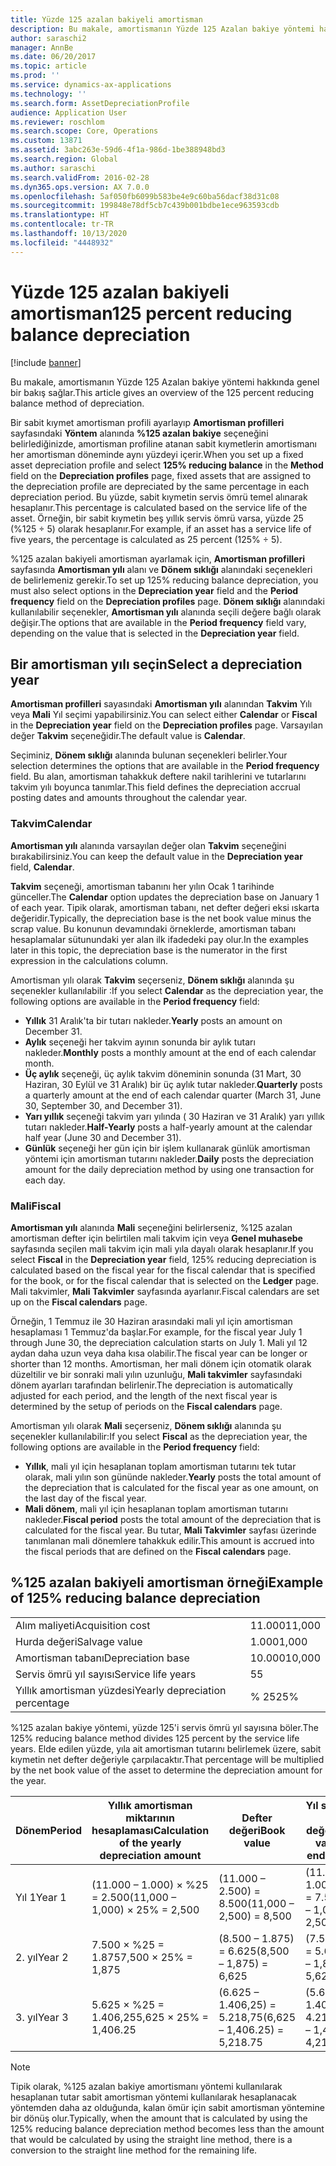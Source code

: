 ```yaml
---
title: Yüzde 125 azalan bakiyeli amortisman
description: Bu makale, amortismanın Yüzde 125 Azalan bakiye yöntemi hakkında genel bir bakış sağlar.
author: saraschi2
manager: AnnBe
ms.date: 06/20/2017
ms.topic: article
ms.prod: ''
ms.service: dynamics-ax-applications
ms.technology: ''
ms.search.form: AssetDepreciationProfile
audience: Application User
ms.reviewer: roschlom
ms.search.scope: Core, Operations
ms.custom: 13871
ms.assetid: 3abc263e-59d6-4f1a-986d-1be388948bd3
ms.search.region: Global
ms.author: saraschi
ms.search.validFrom: 2016-02-28
ms.dyn365.ops.version: AX 7.0.0
ms.openlocfilehash: 5af050fb6099b583be4e9c60ba56dacf38d31c08
ms.sourcegitcommit: 199848e78df5cb7c439b001bdbe1ece963593cdb
ms.translationtype: HT
ms.contentlocale: tr-TR
ms.lasthandoff: 10/13/2020
ms.locfileid: "4448932"
---
```

# <a name="125-percent-reducing-balance-depreciation"></a><span data-ttu-id="b2e60-103">Yüzde 125 azalan bakiyeli amortisman</span><span class="sxs-lookup"><span data-stu-id="b2e60-103">125 percent reducing balance depreciation</span></span>

[!include [banner](../includes/banner.md)]

<span data-ttu-id="b2e60-104">Bu makale, amortismanın Yüzde 125 Azalan bakiye yöntemi hakkında genel bir bakış sağlar.</span><span class="sxs-lookup"><span data-stu-id="b2e60-104">This article gives an overview of the 125 percent reducing balance method of depreciation.</span></span>

<span data-ttu-id="b2e60-105">Bir sabit kıymet amortisman profili ayarlayıp **Amortisman profilleri** sayfasındaki **Yöntem** alanında **%125 azalan bakiye** seçeneğini belirlediğinizde, amortisman profiline atanan sabit kıymetlerin amortismanı her amortisman döneminde aynı yüzdeyi içerir.</span><span class="sxs-lookup"><span data-stu-id="b2e60-105">When you set up a fixed asset depreciation profile and select **125% reducing balance** in the **Method** field on the **Depreciation profiles** page, fixed assets that are assigned to the depreciation profile are depreciated by the same percentage in each depreciation period.</span></span> <span data-ttu-id="b2e60-106">Bu yüzde, sabit kıymetin servis ömrü temel alınarak hesaplanır.</span><span class="sxs-lookup"><span data-stu-id="b2e60-106">This percentage is calculated based on the service life of the asset.</span></span> <span data-ttu-id="b2e60-107">Örneğin, bir sabit kıymetin beş yıllık servis ömrü varsa, yüzde 25 (%125 ÷ 5) olarak hesaplanır.</span><span class="sxs-lookup"><span data-stu-id="b2e60-107">For example, if an asset has a service life of five years, the percentage is calculated as 25 percent (125% ÷ 5).</span></span>

<span data-ttu-id="b2e60-108">%125 azalan bakiyeli amortisman ayarlamak için, **Amortisman profilleri** sayfasında **Amortisman yılı** alanı ve **Dönem sıklığı** alanındaki seçenekleri de belirlemeniz gerekir.</span><span class="sxs-lookup"><span data-stu-id="b2e60-108">To set up 125% reducing balance depreciation, you must also select options in the **Depreciation year** field and the **Period frequency** field on the **Depreciation profiles** page.</span></span> <span data-ttu-id="b2e60-109">**Dönem sıklığı** alanındaki kullanılabilir seçenekler, **Amortisman yılı** alanında seçili değere bağlı olarak değişir.</span><span class="sxs-lookup"><span data-stu-id="b2e60-109">The options that are available in the **Period frequency** field vary, depending on the value that is selected in the **Depreciation year** field.</span></span>

## <a name="select-a-depreciation-year"></a><span data-ttu-id="b2e60-110">Bir amortisman yılı seçin</span><span class="sxs-lookup"><span data-stu-id="b2e60-110">Select a depreciation year</span></span>
<span data-ttu-id="b2e60-111">**Amortisman profilleri** sayasındaki **Amortisman yılı** alanından **Takvim** Yılı veya **Mali** Yıl seçimi yapabilirsiniz.</span><span class="sxs-lookup"><span data-stu-id="b2e60-111">You can select either **Calendar** or **Fiscal** in the **Depreciation year** field on the **Depreciation profiles** page.</span></span> <span data-ttu-id="b2e60-112">Varsayılan değer **Takvim** seçeneğidir.</span><span class="sxs-lookup"><span data-stu-id="b2e60-112">The default value is **Calendar**.</span></span> 

<span data-ttu-id="b2e60-113">Seçiminiz, **Dönem sıklığı** alanında bulunan seçenekleri belirler.</span><span class="sxs-lookup"><span data-stu-id="b2e60-113">Your selection determines the options that are available in the **Period frequency** field.</span></span> <span data-ttu-id="b2e60-114">Bu alan, amortisman tahakkuk deftere nakil tarihlerini ve tutarlarını takvim yılı boyunca tanımlar.</span><span class="sxs-lookup"><span data-stu-id="b2e60-114">This field defines the depreciation accrual posting dates and amounts throughout the calendar year.</span></span>

### <a name="calendar"></a><span data-ttu-id="b2e60-115">Takvim</span><span class="sxs-lookup"><span data-stu-id="b2e60-115">Calendar</span></span>

<span data-ttu-id="b2e60-116">**Amortisman yılı** alanında varsayılan değer olan **Takvim** seçeneğini bırakabilirsiniz.</span><span class="sxs-lookup"><span data-stu-id="b2e60-116">You can keep the default value in the **Depreciation year** field, **Calendar**.</span></span> 

<span data-ttu-id="b2e60-117">**Takvim** seçeneği, amortisman tabanını her yılın Ocak 1 tarihinde günceller.</span><span class="sxs-lookup"><span data-stu-id="b2e60-117">The **Calendar** option updates the depreciation base on January 1 of each year.</span></span> <span data-ttu-id="b2e60-118">Tipik olarak, amortisman tabanı, net defter değeri eksi ıskarta değeridir.</span><span class="sxs-lookup"><span data-stu-id="b2e60-118">Typically, the depreciation base is the net book value minus the scrap value.</span></span> <span data-ttu-id="b2e60-119">Bu konunun devamındaki örneklerde, amortisman tabanı hesaplamalar sütunundaki yer alan ilk ifadedeki pay olur.</span><span class="sxs-lookup"><span data-stu-id="b2e60-119">In the examples later in this topic, the depreciation base is the numerator in the first expression in the calculations column.</span></span> 

<span data-ttu-id="b2e60-120">Amortisman yılı olarak **Takvim** seçerseniz, **Dönem sıklığı** alanında şu seçenekler kullanılabilir :</span><span class="sxs-lookup"><span data-stu-id="b2e60-120">If you select **Calendar** as the depreciation year, the following options are available in the **Period frequency** field:</span></span>

-   <span data-ttu-id="b2e60-121">**Yıllık** 31 Aralık'ta bir tutarı nakleder.</span><span class="sxs-lookup"><span data-stu-id="b2e60-121">**Yearly** posts an amount on December 31.</span></span>
-   <span data-ttu-id="b2e60-122">**Aylık** seçeneği her takvim ayının sonunda bir aylık tutarı nakleder.</span><span class="sxs-lookup"><span data-stu-id="b2e60-122">**Monthly** posts a monthly amount at the end of each calendar month.</span></span>
-   <span data-ttu-id="b2e60-123">**Üç aylık** seçeneği, üç aylık takvim döneminin sonunda (31 Mart, 30 Haziran, 30 Eylül ve 31 Aralık) bir üç aylık tutar nakleder.</span><span class="sxs-lookup"><span data-stu-id="b2e60-123">**Quarterly** posts a quarterly amount at the end of each calendar quarter (March 31, June 30, September 30, and December 31).</span></span>
-   <span data-ttu-id="b2e60-124">**Yarı yıllık** seçeneği takvim yarı yılında ( 30 Haziran ve 31 Aralık) yarı yıllık tutarı nakleder.</span><span class="sxs-lookup"><span data-stu-id="b2e60-124">**Half-Yearly** posts a half-yearly amount at the calendar half year (June 30 and December 31).</span></span>
-   <span data-ttu-id="b2e60-125">**Günlük** seçeneği her gün için bir işlem kullanarak günlük amortisman yöntemi için amortisman tutarını nakleder.</span><span class="sxs-lookup"><span data-stu-id="b2e60-125">**Daily** posts the depreciation amount for the daily depreciation method by using one transaction for each day.</span></span>

### <a name="fiscal"></a><span data-ttu-id="b2e60-126">Mali</span><span class="sxs-lookup"><span data-stu-id="b2e60-126">Fiscal</span></span>

<span data-ttu-id="b2e60-127">**Amortisman yılı** alanında **Mali** seçeneğini belirlerseniz, %125 azalan amortisman defter için belirtilen mali takvim için veya **Genel muhasebe** sayfasında seçilen mali takvim için mali yıla dayalı olarak hesaplanır.</span><span class="sxs-lookup"><span data-stu-id="b2e60-127">If you select **Fiscal** in the **Depreciation year** field, 125% reducing depreciation is calculated based on the fiscal year for the fiscal calendar that is specified for the book, or for the fiscal calendar that is selected on the **Ledger** page.</span></span> <span data-ttu-id="b2e60-128">Mali takvimler, **Mali Takvimler** sayfasında ayarlanır.</span><span class="sxs-lookup"><span data-stu-id="b2e60-128">Fiscal calendars are set up on the **Fiscal calendars** page.</span></span> 

<span data-ttu-id="b2e60-129">Örneğin, 1 Temmuz ile 30 Haziran arasındaki mali yıl için amortisman hesaplaması 1 Temmuz'da başlar.</span><span class="sxs-lookup"><span data-stu-id="b2e60-129">For example, for the fiscal year July 1 through June 30, the depreciation calculation starts on July 1.</span></span> <span data-ttu-id="b2e60-130">Mali yıl 12 aydan daha uzun veya daha kısa olabilir.</span><span class="sxs-lookup"><span data-stu-id="b2e60-130">The fiscal year can be longer or shorter than 12 months.</span></span> <span data-ttu-id="b2e60-131">Amortisman, her mali dönem için otomatik olarak düzeltilir ve bir sonraki mali yılın uzunluğu, **Mali takvimler** sayfasındaki dönem ayarları tarafından belirlenir.</span><span class="sxs-lookup"><span data-stu-id="b2e60-131">The depreciation is automatically adjusted for each period, and the length of the next fiscal year is determined by the setup of periods on the **Fiscal calendars** page.</span></span> 

<span data-ttu-id="b2e60-132">Amortisman yılı olarak **Mali** seçerseniz, **Dönem sıklığı** alanında şu seçenekler kullanılabilir:</span><span class="sxs-lookup"><span data-stu-id="b2e60-132">If you select **Fiscal** as the depreciation year, the following options are available in the **Period frequency** field:</span></span>

-   <span data-ttu-id="b2e60-133">**Yıllık**, mali yıl için hesaplanan toplam amortisman tutarını tek tutar olarak, mali yılın son gününde nakleder.</span><span class="sxs-lookup"><span data-stu-id="b2e60-133">**Yearly** posts the total amount of the depreciation that is calculated for the fiscal year as one amount, on the last day of the fiscal year.</span></span>
-   <span data-ttu-id="b2e60-134">**Mali dönem**, mali yıl için hesaplanan toplam amortisman tutarını nakleder.</span><span class="sxs-lookup"><span data-stu-id="b2e60-134">**Fiscal period** posts the total amount of the depreciation that is calculated for the fiscal year.</span></span> <span data-ttu-id="b2e60-135">Bu tutar, **Mali Takvimler** sayfası üzerinde tanımlanan mali dönemlere tahakkuk edilir.</span><span class="sxs-lookup"><span data-stu-id="b2e60-135">This amount is accrued into the fiscal periods that are defined on the **Fiscal calendars** page.</span></span>

## <a name="example-of-125-reducing-balance-depreciation"></a><span data-ttu-id="b2e60-136">%125 azalan bakiyeli amortisman örneği</span><span class="sxs-lookup"><span data-stu-id="b2e60-136">Example of 125% reducing balance depreciation</span></span>

|                                |        |
|--------------------------------|--------|
| <span data-ttu-id="b2e60-137">Alım maliyeti</span><span class="sxs-lookup"><span data-stu-id="b2e60-137">Acquisition cost</span></span>               | <span data-ttu-id="b2e60-138">11.000</span><span class="sxs-lookup"><span data-stu-id="b2e60-138">11,000</span></span> |
| <span data-ttu-id="b2e60-139">Hurda değeri</span><span class="sxs-lookup"><span data-stu-id="b2e60-139">Salvage value</span></span>                  | <span data-ttu-id="b2e60-140">1.000</span><span class="sxs-lookup"><span data-stu-id="b2e60-140">1,000</span></span>  |
| <span data-ttu-id="b2e60-141">Amortisman tabanı</span><span class="sxs-lookup"><span data-stu-id="b2e60-141">Depreciation base</span></span>              | <span data-ttu-id="b2e60-142">10.000</span><span class="sxs-lookup"><span data-stu-id="b2e60-142">10,000</span></span> |
| <span data-ttu-id="b2e60-143">Servis ömrü yıl sayısı</span><span class="sxs-lookup"><span data-stu-id="b2e60-143">Service life years</span></span>             | <span data-ttu-id="b2e60-144">5</span><span class="sxs-lookup"><span data-stu-id="b2e60-144">5</span></span>      |
| <span data-ttu-id="b2e60-145">Yıllık amortisman yüzdesi</span><span class="sxs-lookup"><span data-stu-id="b2e60-145">Yearly depreciation percentage</span></span> | <span data-ttu-id="b2e60-146">% 25</span><span class="sxs-lookup"><span data-stu-id="b2e60-146">25%</span></span>    |

<span data-ttu-id="b2e60-147">%125 azalan bakiye yöntemi, yüzde 125'i servis ömrü yıl sayısına böler.</span><span class="sxs-lookup"><span data-stu-id="b2e60-147">The 125% reducing balance method divides 125 percent by the service life years.</span></span> <span data-ttu-id="b2e60-148">Elde edilen yüzde, yıla ait amortisman tutarını belirlemek üzere, sabit kıymetin net defter değeriyle çarpılacaktır.</span><span class="sxs-lookup"><span data-stu-id="b2e60-148">That percentage will be multiplied by the net book value of the asset to determine the depreciation amount for the year.</span></span>

| <span data-ttu-id="b2e60-149">Dönem</span><span class="sxs-lookup"><span data-stu-id="b2e60-149">Period</span></span> | <span data-ttu-id="b2e60-150">Yıllık amortisman miktarının hesaplaması</span><span class="sxs-lookup"><span data-stu-id="b2e60-150">Calculation of the yearly depreciation amount</span></span> | <span data-ttu-id="b2e60-151">Defter değeri</span><span class="sxs-lookup"><span data-stu-id="b2e60-151">Book value</span></span>                    | <span data-ttu-id="b2e60-152">Yıl sonunda net defter değeri</span><span class="sxs-lookup"><span data-stu-id="b2e60-152">Net book value at the end of the year</span></span> |
|--------|-----------------------------------------------|-------------------------------|---------------------------------------|
| <span data-ttu-id="b2e60-153">Yıl 1</span><span class="sxs-lookup"><span data-stu-id="b2e60-153">Year 1</span></span> | <span data-ttu-id="b2e60-154">(11.000 – 1.000) × %25 = 2.500</span><span class="sxs-lookup"><span data-stu-id="b2e60-154">(11,000 – 1,000) × 25% = 2,500</span></span>                | <span data-ttu-id="b2e60-155">(11.000 – 2.500) = 8.500</span><span class="sxs-lookup"><span data-stu-id="b2e60-155">(11,000 – 2,500) = 8,500</span></span>      | <span data-ttu-id="b2e60-156">(11.000 – 1.000 – 2.500) = 7.500</span><span class="sxs-lookup"><span data-stu-id="b2e60-156">(11,000 – 1,000 – 2,500) = 7,500</span></span>      |
| <span data-ttu-id="b2e60-157">2. yıl</span><span class="sxs-lookup"><span data-stu-id="b2e60-157">Year 2</span></span> | <span data-ttu-id="b2e60-158">7.500 × %25 = 1.875</span><span class="sxs-lookup"><span data-stu-id="b2e60-158">7,500 × 25% = 1,875</span></span>                           | <span data-ttu-id="b2e60-159">(8.500 – 1.875) = 6.625</span><span class="sxs-lookup"><span data-stu-id="b2e60-159">(8,500 – 1,875) = 6,625</span></span>       | <span data-ttu-id="b2e60-160">(7.500 – 1.875) = 5.625</span><span class="sxs-lookup"><span data-stu-id="b2e60-160">(7,500 – 1,875) = 5,625</span></span>               |
| <span data-ttu-id="b2e60-161">3. yıl</span><span class="sxs-lookup"><span data-stu-id="b2e60-161">Year 3</span></span> | <span data-ttu-id="b2e60-162">5.625 × %25 = 1.406,25</span><span class="sxs-lookup"><span data-stu-id="b2e60-162">5,625 × 25% = 1,406.25</span></span>                        | <span data-ttu-id="b2e60-163">(6.625 – 1.406,25) = 5.218,75</span><span class="sxs-lookup"><span data-stu-id="b2e60-163">(6,625 – 1,406.25) = 5,218.75</span></span> | <span data-ttu-id="b2e60-164">(5.625 – 1.406,25) = 4.218,75</span><span class="sxs-lookup"><span data-stu-id="b2e60-164">(5,625 – 1,406.25) = 4,218.75</span></span>         |

> [!NOTE] 
> <span data-ttu-id="b2e60-165">Tipik olarak, %125 azalan bakiye amortismanı yöntemi kullanılarak hesaplanan tutar sabit amortisman yöntemi kullanılarak hesaplanacak yöntemden daha az olduğunda, kalan ömür için sabit amortisman yöntemine bir dönüş olur.</span><span class="sxs-lookup"><span data-stu-id="b2e60-165">Typically, when the amount that is calculated by using the 125% reducing balance depreciation method becomes less than the amount that would be calculated by using the straight line method, there is a conversion to the straight line method for the remaining life.</span></span>



